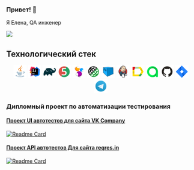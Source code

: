 ### Привет! 👋 
Я Елена, QA инженер

<!--
**egosteva/egosteva** is a ✨ _special_ ✨ repository because its `README.md` (this file) appears on your GitHub profile.

Here are some ideas to get you started:

- 🔭 I’m currently working on ...
- 🌱 I’m currently learning ...
- 👯 I’m looking to collaborate on ...
- 🤔 I’m looking for help with ...
- 💬 Ask me about ...
- 📫 How to reach me: ...
- 😄 Pronouns: ...
- ⚡ Fun fact: ...
-->

![](http://github-profile-summary-cards.vercel.app/api/cards/stats?username=egosteva&theme=algolia)

## Технологический стек
 <p align="center">
<img width="7%" title="Java" src="Java.svg">
<img width="7%" title="IntelliJ IDEA" src="Intelij_IDEA.svg">
<img width="7%" title="Gradle" src="Gradle.svg">
<img width="7%" title="JUnit5" src="JUnit5.svg">
<img width="7%" title="Selenide" src="Selenide.svg">
<img width="7%" title="RestAssured" src="RestAssured.svg">
<img width="7%" title="Selenoid" src="Selenoid.svg"> 
<img width="7%" title="Jenkins" src="Jenkins.svg">
<img width="7%" title="Allure Report" src="Allure_Report.svg">
<img width="7%" title="Allure Test Ops" src="Allure_TO.svg">
<img width="7%" title="GitHub" src="GitHub.svg">
<img width="7%" title="Jira" src="Jira.svg">
<img width="7%" title="Telegram" src="Telegram.svg">
</p>

### Дипломный проект по автоматизации тестирования
#### <a target="_blank" href="https://github.com/egosteva/final_project"> Проект UI автотестов для сайта [VK Company](https://vk.company/ru/)
[![Readme Card](https://github-readme-stats.vercel.app/api/pin/?username=egosteva&repo=final_project&theme=solarized-light)](https://github.com/egosteva/final_project)
 
 #### <a target="_blank" href="https://github.com/egosteva/reqres_api_tests"> Проект API автотестов Для сайта [reqres.in](https://reqres.in/)
[![Readme Card](https://github-readme-stats.vercel.app/api/pin/?username=egosteva&repo=reqres_api_tests&theme=solarized-light)](https://github.com/egosteva/reqres_api_tests)
